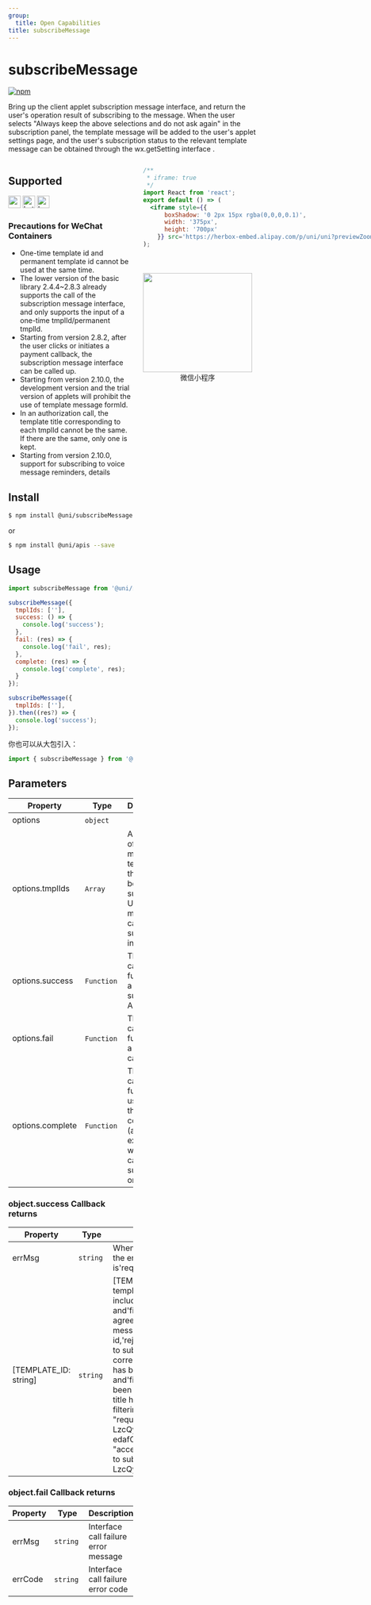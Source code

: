 ```yaml
---
group:
  title: Open Capabilities
title: subscribeMessage
---
```


# subscribeMessage 

[![npm](https://img.shields.io/npm/v/@uni/subscribe-message.svg)](https://www.npmjs.com/package/@uni/subscribe-message)


Bring up the client applet subscription message interface, and return the user's operation result of subscribing to the message. When the user selects "Always keep the above selections and do not ask again" in the subscription panel, the template message will be added to the user's applet settings page, and the user's subscription status to the relevant template message can be obtained through the wx.getSetting interface .

<div style="display: flex;flex-direction: row;justify-content: space-between;">
<div style="margin-right: 20px;max-width: 50%;">

## Supported

<img alt="wechatMiniprogram" src="https://img.alicdn.com/tfs/TB1slcYdxv1gK0jSZFFXXb0sXXa-200-200.svg" width="25px" height="25px" title="微信小程序" /> <img alt="bytedanceMicroApp" src="https://gw.alicdn.com/tfs/TB1jFtVzO_1gK0jSZFqXXcpaXXa-200-200.svg" width="25px" height="25px" title="字节跳动小程序" /> <img alt="kuaiShouMiniProgram" src="https://gw.alicdn.com/imgextra/i4/O1CN01kzmJMM24jcFEzp5Wv_!!6000000007427-2-tps-200-200.png" width="25px" height="25px" title="快手小程序" />

### Precautions for WeChat Containers

- One-time template id and permanent template id cannot be used at the same time.
- The lower version of the basic library 2.4.4~2.8.3 already supports the call of the subscription message interface, and only supports the input of a one-time tmplId/permanent tmplId.
- Starting from version 2.8.2, after the user clicks or initiates a payment callback, the subscription message interface can be called up.
- Starting from version 2.10.0, the development version and the trial version of applets will prohibit the use of template message formId.
- In an authorization call, the template title corresponding to each tmplId cannot be the same. If there are the same, only one is kept.
- Starting from version 2.10.0, support for subscribing to voice message reminders, details

## Install

```bash
$ npm install @uni/subscribeMessage --save
```
or
```bash
$ npm install @uni/apis --save
```
## Usage

```javascript
import subscribeMessage from '@uni/subscribeMessage';

subscribeMessage({
  tmplIds: [''],
  success: () => {
    console.log('success');
  },
  fail: (res) => {
    console.log('fail', res);
  },
  complete: (res) => {
    console.log('complete', res);
  }
});

subscribeMessage({
  tmplIds: [''],
}).then((res?) => {
  console.log('success');
});
```

你也可以从大包引入：
```javascript
import { subscribeMessage } from '@uni/apis';
```

## Parameters

| Property | Type | Description | Required | Default |
| --- | --- | --- | --- | --- |
| options | `object`  |  | 是 | - |
| options.tmplIds | `Array`  | A collection of IDs of message templates that need to be subscribed. Up to 3 messages can be subscribed in one call | Yes |  - |
| options.success | `Function`  | The callback function for a successful API call | No | - |
| options.fail | `Function`  | The callback function for a failed API call | No | - |
| options.complete | `Function`  | The callback function used when the API call completed (always executed whether the call succeeds or fails) | No | - |

### object.success Callback returns

| Property | Type | Description |
| --- | --- | --- |
| errMsg | `string` | When the interface call is successful, the errMsg value is'requestSubscribeMessage: ok' |
| [TEMPLATE_ID: string] | `string`  | [TEMPLATE_ID] is a dynamic key, the template id, and its values ​​include'accept','reject','ban', and'filter'. 'accept' means that the user agrees to subscribe to the template message corresponding to this id,'reject' means that the user refuses to subscribe to the template message corresponding to this id,'ban' means it has been banned by the background, and'filter' means that the template has been banned because the template title has the same name. Background filtering. For example, {errMsg: "requestSubscribeMessage:ok", zun-LzcQyW-edafCVvzPkK4de2Rllr1fFpw2A_x0oXE: "accept"} means that the user agrees to subscribe to this message zun-LzcQyW-edafCVvzPkK4de2RXllr1f |

### object.fail Callback returns

| Property | Type | Description |
| --- | --- | --- |
| errMsg | `string` | Interface call failure error message |
| errCode | `string`  | Interface call failure error code |

</div>
<div>

```jsx | inline
/**
 * iframe: true
 */
import React from 'react';
export default () => (
  <iframe style={{
      boxShadow: '0 2px 15px rgba(0,0,0,0.1)',
      width: '375px',
      height: '700px'
    }} src='https://herbox-embed.alipay.com/p/uni/uni?previewZoom=100&view=preview&defaultPage=pages/subscribe-message/index&topSlider=false'></iframe>
);
```

<div style="display: flex;margin-top: 50px;">
  <div>
    <img src="https://img.alicdn.com/imgextra/i1/O1CN01Ky8HXS23ytpewgaAV_!!6000000007325-0-tps-688-630.jpg" width="220" height="200" />
    <div style="text-align: center;">微信小程序</div>
  </div>
</div>

</div>
</div>
